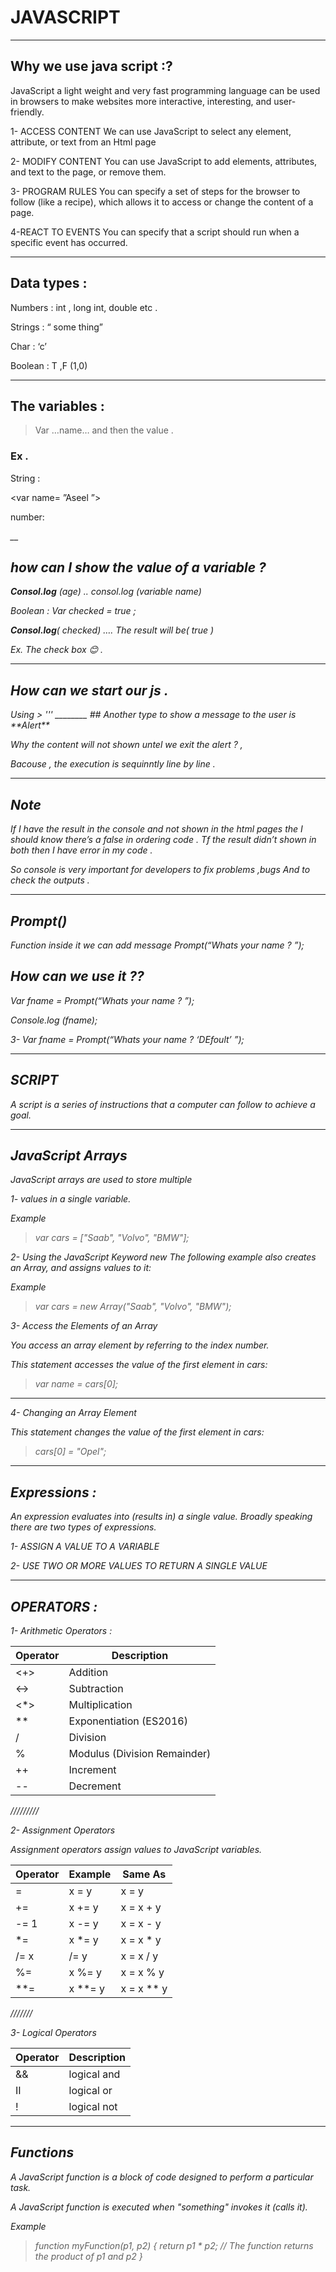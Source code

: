 # JAVASCRIPT
___

## Why we use java script :?
JavaScript  a  light weight and very fast  programming language can be used in browsers to make websites more interactive, interesting, and user-friendly.

1- ACCESS CONTENT We can use JavaScript to select any element, attribute, or text from an Html page 

2- MODIFY CONTENT You can use JavaScript to add elements, attributes, 
and text to the page, or remove them.

3- PROGRAM RULES You can specify a set of steps for the browser to follow (like a recipe), which allows it to access or change the content of a page.

4-REACT TO EVENTS You can specify that a script should run when a specific event has occurred.

_______

## Data types :
Numbers : int , long int, double etc .

Strings : “ some thing”

Char : ‘c’

Boolean : T ,F (1,0)
____
## The variables : 

> Var …name… and then the value .

### Ex . 
String :

<var name= ”Aseel ”>

number:

<var age = 27>

__
## how can I show the value of a variable ?

**Consol.log**  (age) .. consol.log (variable name) 

Boolean :
Var checked = true ;

**Consol.log**( checked)  …. The result will be( true ) 

Ex. The check box 😊 .
___
## How can we start our js .

Using <script>

* **<Console.log>** (‘Class 04’) ;

 **Examples**

     * console.log (‘Class 04’) ;

     * Var fname = ‘Aseel ’ we can use single quotation in Js ;
     Console.log (fname)

     * Var age = 22 ;
     Console.log (age)

     * Console.log(‘first name :’ + fname);
      (the result will be first name : Aseel)

     * Var Female = true ;
    Console.log (Female)

    * Console.log(‘first name :’ + fname + ’ age ’+ age +’is Female’+ Female );

____
## Note :

Console.log (‘5’+5+5)  the result will be 555 . as a String  because the first parameter was a string .. if it was an integer for example the result will integer . 
__________

## Comments :

Single line comments start with //.
Multi-line comments start with /* and end with */.

**Ps** : “WE can do it using CTRL and forward slash on the keyboard ” .
______

## How can we print it directly in html not in th consol ?
''' 
<main>
<script>
document.write(‘First name: ${fname}’);
</script>
</main>
> '''
________
## Another type to show a message to the user is **Alert**

Why  the content will not shown untel we exit the alert ? ,

Bacouse , the execution is sequinntly line by line . 

_____
## Note 

If I have the result in the console and not shown in the html pages the I should know there’s a false in ordering code .
Tf the result didn’t shown in both then I have error in my code . 

So console is very important for developers to fix problems ,bugs 
And to check the outputs .  
___

## Prompt()
Function inside it we can add message 
Prompt(“Whats your name ? ”);


## How can we use it ??
 Var fname = Prompt(“Whats your name ? ”);

Console.log (fname);

3-	Var fname = Prompt(“Whats your name ?  ‘DEfoult’ ”);
_____


## SCRIPT
A script is a series of instructions that a
computer can follow to achieve a goal.  

____
## JavaScript Arrays
JavaScript arrays are used to store multiple

 1- values in a single variable.

Example

> var cars = ["Saab", "Volvo", "BMW"];

2- Using the JavaScript Keyword new
The following example also creates an Array, and assigns values to it:

Example

>var cars = new Array("Saab", "Volvo", "BMW");

3- Access the Elements of an Array

You access an array element by referring to the index number.

This statement accesses the value of the first element in cars:

> var name = cars[0];

___
4- Changing an Array Element

This statement changes the value of the first
 element in cars:

> cars[0] = "Opel";
___
## Expressions :
An expression evaluates into (results in) a single value. Broadly speaking there are two types of expressions.

1-	ASSIGN A VALUE TO A VARIABLE

2-	USE TWO OR MORE VALUES TO RETURN A SINGLE VALUE
___
## OPERATORS :
 1- Arithmetic Operators :

Operator        | Description
------------ | -------------
  <+>	| Addition
  <->    | Subtraction
  <*>	| Multiplication
** |	Exponentiation (ES2016)
/	| Division
%	| Modulus (Division Remainder)
++| 	Increment
-- | 	Decrement

/////////

2- Assignment Operators

Assignment operators assign values to JavaScript variables.

Operator        | Example   | Same As
------------ | ------------- |-------
=	| x = y	| x = y
+=| 	x += y| 	x = x + y
-=	1| x -= y| 	x = x - y
*=|	x *= y|	x = x * y
/=	x | /= y	| x = x / y
%= |	x %= y |	x = x % y
**= | 	x **= y	|x = x ** y


///////

3- Logical Operators

Operator | Description
---------|------------
&&	| logical and
II	| logical or
!	| logical not

___

## Functions
A JavaScript function is a block of code designed to perform a particular task.

A JavaScript function is executed when "something" invokes it (calls it).

Example

>function myFunction(p1, p2) {
  return p1 * p2;   // The function returns the product of p1 and p2
}